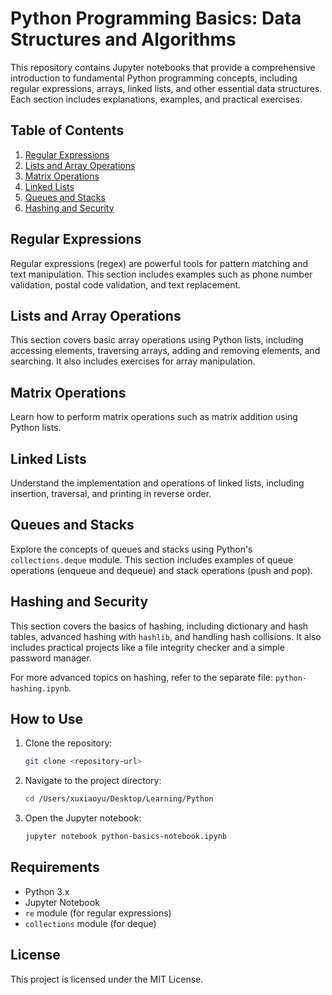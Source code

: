 # Python Programming Basics: Data Structures and Algorithms

This repository contains Jupyter notebooks that provide a comprehensive introduction to fundamental Python programming concepts, including regular expressions, arrays, linked lists, and other essential data structures. Each section includes explanations, examples, and practical exercises.

## Table of Contents

1. [Regular Expressions](#regular-expressions)
2. [Lists and Array Operations](#lists-and-array-operations)
3. [Matrix Operations](#matrix-operations)
4. [Linked Lists](#linked-lists)
5. [Queues and Stacks](#queues-and-stacks)
6. [Hashing and Security](#hashing-and-security)

## Regular Expressions

Regular expressions (regex) are powerful tools for pattern matching and text manipulation. This section includes examples such as phone number validation, postal code validation, and text replacement.

## Lists and Array Operations

This section covers basic array operations using Python lists, including accessing elements, traversing arrays, adding and removing elements, and searching. It also includes exercises for array manipulation.

## Matrix Operations

Learn how to perform matrix operations such as matrix addition using Python lists.

## Linked Lists

Understand the implementation and operations of linked lists, including insertion, traversal, and printing in reverse order.

## Queues and Stacks

Explore the concepts of queues and stacks using Python's `collections.deque` module. This section includes examples of queue operations (enqueue and dequeue) and stack operations (push and pop).

## Hashing and Security

This section covers the basics of hashing, including dictionary and hash tables, advanced hashing with `hashlib`, and handling hash collisions. It also includes practical projects like a file integrity checker and a simple password manager.

For more advanced topics on hashing, refer to the separate file: `python-hashing.ipynb`.

## How to Use

1. Clone the repository:
    ```sh
    git clone <repository-url>
    ```
2. Navigate to the project directory:
    ```sh
    cd /Users/xuxiaoyu/Desktop/Learning/Python
    ```
3. Open the Jupyter notebook:
    ```sh
    jupyter notebook python-basics-notebook.ipynb
    ```

## Requirements

- Python 3.x
- Jupyter Notebook
- `re` module (for regular expressions)
- `collections` module (for deque)

## License

This project is licensed under the MIT License.
